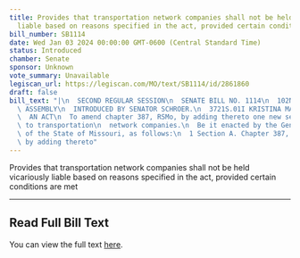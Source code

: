 ```yaml
---
title: Provides that transportation network companies shall not be held vicariously
  liable based on reasons specified in the act, provided certain conditions are met
bill_number: SB1114
date: Wed Jan 03 2024 00:00:00 GMT-0600 (Central Standard Time)
status: Introduced
chamber: Senate
sponsor: Unknown
vote_summary: Unavailable
legiscan_url: https://legiscan.com/MO/text/SB1114/id/2861860
draft: false
bill_text: "|\n  SECOND REGULAR SESSION\n  SENATE BILL NO. 1114\n  102ND GENERA L\
  \ ASSEMBLY\n  INTRODUCED BY SENATOR SCHROER.\n  3721S.01I KRISTINA MARTIN, Secretary\n\
  \  AN ACT\n  To amend chapter 387, RSMo, by adding thereto one new section relating\
  \ to transportation\n  network companies.\n  Be it enacted by the General Assembly\
  \ of the State of Missouri, as follows:\n  1 Section A. Chapter 387, RSMo, is amended\
  \ by adding thereto"
---
```

Provides that transportation network companies shall not be held vicariously liable based on reasons specified in the act, provided certain conditions are met

---

## Read Full Bill Text

You can view the full text [here](https://legiscan.com/MO/text/SB1114/id/2861860).
